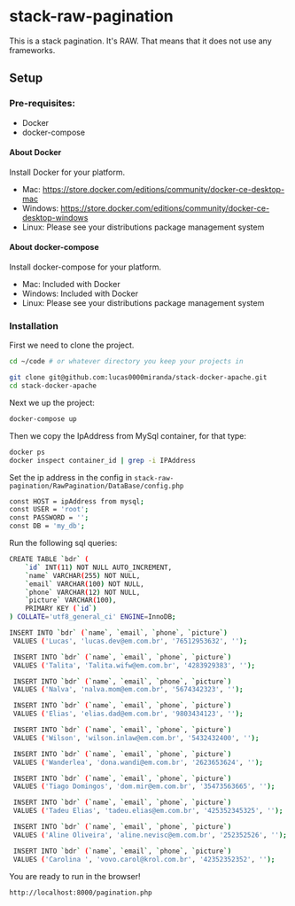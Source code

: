 # stack-raw-pagination
This is a stack pagination. It's RAW. That means that it does not use any frameworks.

## Setup

### Pre-requisites:

* Docker
* docker-compose

#### About Docker

Install Docker for your platform.

* Mac: https://store.docker.com/editions/community/docker-ce-desktop-mac
* Windows: https://store.docker.com/editions/community/docker-ce-desktop-windows
* Linux: Please see your distributions package management system

#### About docker-compose

Install docker-compose for your platform.

* Mac: Included with Docker
* Windows: Included with Docker
* Linux: Please see your distributions package management system

### Installation

First we need to clone the project.

```bash
cd ~/code # or whatever directory you keep your projects in

git clone git@github.com:lucas0000miranda/stack-docker-apache.git
cd stack-docker-apache
```

Next we up the project:

```bash
docker-compose up
```

Then we copy the IpAddress from MySql container, for that type:

```bash
docker ps
docker inspect container_id | grep -i IPAddress
```

Set the ip address in the config in ```stack-raw-pagination/RawPagination/DataBase/config.php```

```bash
const HOST = ipAddress from mysql;
const USER = 'root';
const PASSWORD = '';
const DB = 'my_db';
```

Run the following sql queries:
```bash
CREATE TABLE `bdr` (
    `id` INT(11) NOT NULL AUTO_INCREMENT,
    `name` VARCHAR(255) NOT NULL,
    `email` VARCHAR(100) NOT NULL,
    `phone` VARCHAR(12) NOT NULL,
    `picture` VARCHAR(100),
    PRIMARY KEY (`id`)
) COLLATE='utf8_general_ci' ENGINE=InnoDB;

INSERT INTO `bdr` (`name`, `email`, `phone`, `picture`)
 VALUES ('Lucas', 'lucas.dev@em.com.br', '76512953632', '');

 INSERT INTO `bdr` (`name`, `email`, `phone`, `picture`)
 VALUES ('Talita', 'Talita.wifw@em.com.br', '4283929383', '');

 INSERT INTO `bdr` (`name`, `email`, `phone`, `picture`)
 VALUES ('Nalva', 'nalva.mom@em.com.br', '5674342323', '');

 INSERT INTO `bdr` (`name`, `email`, `phone`, `picture`)
 VALUES ('Elias', 'elias.dad@em.com.br', '9803434123', '');

 INSERT INTO `bdr` (`name`, `email`, `phone`, `picture`)
 VALUES ('Wilson', 'wilson.inlaw@em.com.br', '5432432400', '');

 INSERT INTO `bdr` (`name`, `email`, `phone`, `picture`)
 VALUES ('Wanderlea', 'dona.wandi@em.com.br', '2623653624', '');

 INSERT INTO `bdr` (`name`, `email`, `phone`, `picture`)
 VALUES ('Tiago Domingos', 'dom.mir@em.com.br', '35473563665', '');

 INSERT INTO `bdr` (`name`, `email`, `phone`, `picture`)
 VALUES ('Tadeu Elias', 'tadeu.elias@em.com.br', '425352345325', '');

 INSERT INTO `bdr` (`name`, `email`, `phone`, `picture`)
 VALUES ('Aline Oliveira', 'aline.nevisc@em.com.br', '252352526', '');

 INSERT INTO `bdr` (`name`, `email`, `phone`, `picture`)
 VALUES ('Carolina ', 'vovo.carol@krol.com.br', '42352352352', '');

```

You are ready to run in the browser!

```bash
http://localhost:8000/pagination.php
```
